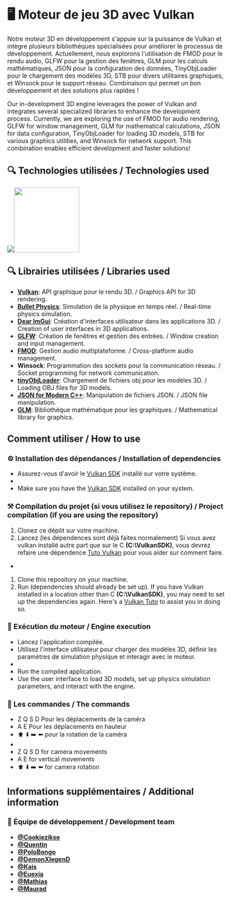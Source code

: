 🖥️ Moteur de jeu 3D avec Vulkan
============================


Notre moteur 3D en développement s'appuie sur la puissance de Vulkan et intègre plusieurs bibliothèques spécialisées pour améliorer le processus de développement. Actuellement, nous explorons l'utilisation de FMOD pour le rendu audio, GLFW pour la gestion des fenêtres, GLM pour les calculs mathématiques, JSON pour la configuration des données, TinyObjLoader pour le chargement des modèles 3D, STB pour divers utilitaires graphiques, et Winsock pour le support réseau. Combinaison qui permet un bon développement et des solutions plus rapides !

Our in-development 3D engine leverages the power of Vulkan and integrates several specialized libraries to enhance the development process. Currently, we are exploring the use of FMOD for audio rendering, GLFW for window management, GLM for mathematical calculations, JSON for data configuration, TinyObjLoader for loading 3D models, STB for various graphics utilities, and Winsock for network support. This combination enables efficient development and faster solutions!

🔍 Technologies utilisées / Technologies used
----------------------

[![](https://skillicons.dev/icons?i=cpp,git)](https://skillicons.dev)<img src="https://www.vulkan.org/user/themes/vulkan/images/logo/vulkan-logo.svg" width="150">


🔍 Librairies utilisées / Libraries used
----------------------

*   **[Vulkan](https://www.vulkan.org/)**: API graphique pour le rendu 3D. / Graphics API for 3D rendering.
*   **[Bullet Physics](https://github.com/bulletphysics/bullet3)**: Simulation de la physique en temps réel. / Real-time physics simulation.
*   **[Dear ImGui](https://github.com/ocornut/imgui)**: Création d'interfaces utilisateur dans les applications 3D. / Creation of user interfaces in 3D applications.
*   **[GLFW](https://github.com/glfw/glfw)**: Création de fenêtres et gestion des entrées. / Window creation and input management.
*   **[FMOD](https://www.fmod.com/)**: Gestion audio multiplateforme. / Cross-platform audio management.
*   **Winsock**: Programmation des sockets pour la communication réseau. / Socket programming for network communication.
*   **[tinyObjLoader](https://github.com/tinyobjloader/tinyobjloader)**: Chargement de fichiers obj pour les modèles 3D. / Loading OBJ files for 3D models.
*   **[JSON for Modern C++](https://github.com/nlohmann/json)**: Manipulation de fichiers JSON. / JSON file manipulation.
*   **[GLM](https://github.com/g-truc/glm)**: Bibliothèque mathématique pour les graphiques. / Mathematical library for graphics.

Comment utiliser / How to use
----------------

### ⚙️ Installation des dépendances / Installation of dependencies

*   Assurez-vous d'avoir le [Vulkan SDK](https://vulkan.lunarg.com/sdk/home#windows) installé sur votre système.
  *
*   Make sure you have the [Vulkan SDK](https://vulkan.lunarg.com/sdk/home#windows) installed on your system.

### ⚒️ Compilation du projet (si vous utilisez le repository) / Project compilation (if you are using the repository)

1.  Clonez ce dépôt sur votre machine.
2.  Lancez (les dépendences sont déjà faites normalement) Si vous avez vulkan installé autre part que sur le C **(C:\VulkanSDK)**, vous devrez refaire une dépendence [Tuto Vulkan](https://vulkan-tutorial.com/Development_environment) pour vous aider sur comment faire.
*

1.  Clone this repository on your machine.
2.  Run (dependencies should already be set up). If you have Vulkan installed in a location other than C **(C:\VulkanSDK)**, you may need to set up the dependencies again.
Here's a [Vulkan Tuto](https://vulkan-tutorial.com/Development_environment) to assist you in doing so.

### 🔧 Exécution du moteur / Engine execution

*   Lancez l'application compilée.
*   Utilisez l'interface utilisateur pour charger des modèles 3D, définir les paramètres de simulation physique et interagir avec le moteur.
*
*   Run the compiled application.
*   Use the user interface to load 3D models, set up physics simulation parameters, and interact with the engine.

### 🎹 Les commandes / The commands

*   Z Q S D Pour les déplacements de la caméra
*   A E Pour les déplacements en hauteur
*   ⬆️ ⬇️ ➡️ ⬅️ pour la rotation de la caméra
*
*   Z Q S D for camera movements
*   A E for vertical movements
*   ⬆️ ⬇️ ➡️ ⬅️ for camera rotation

Informations supplémentaires / Additional information
----------------------------

### 🔗 Équipe de développement / Development team

*   **[@Cookiezikse](https://www.github.com/cookiezikse)**
*   **[@Quentin](https://github.com/MtPoison)**
*   **[@PoloBongo](https://github.com/PoloBongo)**
*   **[@DemonXlegenD](https://github.com/DemonXlegenD)**
*   **[@Kais](https://github.com/KakaTheRat)**
*   **[@Euexia](https://github.com/Euexia)**
*   **[@Mathias](https://github.com/0nnen)**
*   **[@Maurad](https://github.com/PoloBongo)**
